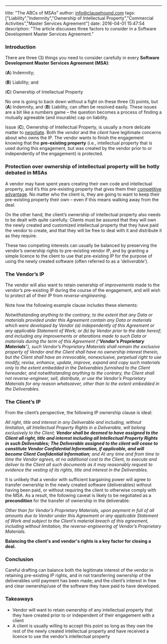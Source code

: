 ---
title: "The ABCs of MSAs"
author: info@clausehound.com
tags: ["Liability","Indemnity","Ownership of Intellectual Property","Commercial Activities","Master Services Agreement"]
date: 2016-04-01 15:47:54
description: "The article discusses three factors to consider in a Software Development Master Services Agreement."



### Introduction

There are three (3) things you need to consider carefully in every **Software Development Master Services Agreement (MSA)**:

(**A**) Indemnity;

(**B**) Liability; and

(**C**) Ownership of Intellectual Property

 

No one is going to back down without a fight on these three (3) points, but (**A**) Indemnity, and (**B**) Liability, can often be resolved easily. These issues are a bit like a numbers game – the question becomes a process of finding a mutually agreeable (and insurable) cap on liability.

 

Issue (**C**), Ownership of Intellectual Property, is usually a more delicate matter to [negotiate](http://www.ipinbrief.com/drafting-and-negotiating-an-ip-deal/). Both the *vendor* and the *client* have legitimate concerns about who owns the IP. The vendor wants to finish the engagement knowing that the **pre-existing property** (i.e., intellectual property that is used during this engagement, but was created by the vendor prior to or independently of the engagement) is protected.

 

### Protection over ownership of intellectual property will be hotly debated in MSAs

 

A vendor may have spent years creating their own code and intellectual property, and it’s this pre-existing property that gives them their [competitive advantage](http://www.martensenip.com/government-contracts/intellectual-propertys-competitive-advantage/). No matter who the client is, they are going to want to keep their pre-existing property their own – even if this means walking away from the deal.

 

On the other hand, the client’s ownership of intellectual property also needs to be dealt with quite carefully. Clients must be assured that they will own the newly created and customized intellectual property that they have paid the vendor to create, and that they will be free to deal with it and distribute it as they require.

 

These two competing interests can usually be balanced by preserving the vendor’s ownership rights to pre-existing vendor IP, and by granting a simple licence to the client to use that pre-existing IP for the purpose of using the newly created software (often referred to as a ‘*deliverable*’).

 

### The Vendor’s IP

 

The vendor will also want to retain ownership of *improvements* made to the vendor’s pre-existing IP during the course of the engagement, and will wish to protect all of their IP from *reverse-engineering*.

 

Note how the following example clause includes these elements:

 

*Notwithstanding anything to the contrary, to the extent that any Data or materials provided under this Agreement contain any Data or materials which were developed by Vendor (a) independently of this Agreement or any applicable Statement of Work; or (b) by Vendor prior to the date hereof; and including any improvements or alterations made to such Data or materials during the term of this Agreement (“**Vendor’s Proprietary Materials**”), such Vendor’s Proprietary Materials shall remain the exclusive property of Vendor and the Client shall have no ownership interest therein, but the Client shall have an irrevocable, nonexclusive, perpetual right to use modify, revise, enhance, update, improve, expand and copy such materials only to the extent embedded in the Deliverables furnished to the Client hereunder, and notwithstanding anything to the contrary, the Client shall not reverse-engineer, sell,  distribute, or use the Vendor’s Proprietary Materials for any reason whatsoever, other than to the extent embedded in the Deliverables.* 

### The Client’s IP

From the client’s perspective, the following IP ownership clause is ideal:

 

*All right, title and interest in any Deliverable and including, without limitation, all Intellectual Property Rights in a Deliverable, will belong exclusively to the Client; **Vendor shall be deemed to have assigned to the Client all right, title and interest including all Intellectual Property Rights in such Deliverables; The Deliverable assigned to the client will cease to constitute Vendor Confidential Information, if applicable, and will become Client Confidential Information;** and At any time and from time to time the Vendor agrees, at no additional cost to the Client, to execute and deliver to the Client all such documents as it may reasonably request to evidence the vesting of its rights, title and interest in the Deliverables.*

 

It is unlikely that a vendor with sufficient bargaining power will agree to transfer ownership in the newly created software (deliverables) without having been paid, or without requiring the client to otherwise comply with the MSA. As a result, the following caveat is likely to be negotiated as a **precondition** for the transfer of ownership in the deliverable:

 

*Other than for Vendor’s Proprietary Materials, upon payment in full of all amounts due to Vendor under this Agreement or any applicable Statement of Work and subject to the Client’s material breach of this agreement, including without limitation, the reverse-engineering of Vendor’s Proprietary Materials.*

**Balancing the client's and vendor's rights is a key factor for closing a deal.**

### Conclusion

Careful drafting can balance both the legitimate interest of the vendor in retaining pre-existing IP rights, and in not transferring ownership of the deliverables until payment has been made; and the client’s interest in free and clear ownership/use of the software they have paid to have developed.

 

### Takeaways
- Vendor will want to retain ownership of any intellectual property that they have created prior to or independent of their engagement with a client
- A client is usually willing to accept this point so long as they own the rest of the newly created intellectual property and have received a licence to use the vendor’s intellectual property
